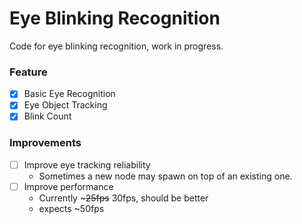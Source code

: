 # Eye Blinking Recognition

Code for eye blinking recognition, work in progress.

### Feature

- [x] Basic Eye Recognition
- [x] Eye Object Tracking
- [x] Blink Count

### Improvements

- [ ] Improve eye tracking reliability
  - Sometimes a new node may spawn on top of an existing one.
- [ ] Improve performance
  - Currently ~~~25fps~~ 30fps, should be better
  - expects ~50fps

